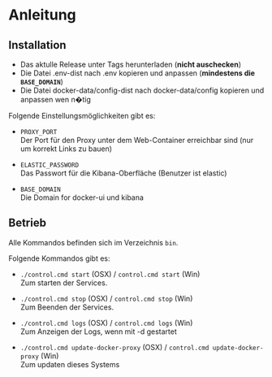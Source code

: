 # Anleitung

## Installation

* Das aktulle Release unter Tags herunterladen (**nicht auschecken**)
* Die Datei .env-dist nach .env kopieren und anpassen (**mindestens die `BASE_DOMAIN`**)
* Die Datei docker-data/config-dist nach docker-data/config kopieren und anpassen wen n�tig

Folgende Einstellungsmöglichkeiten gibt es:

* `PROXY_PORT`<br />
    Der Port für den Proxy unter dem Web-Container erreichbar sind (nur um korrekt Links zu bauen)

* `ELASTIC_PASSWORD`<br />
    Das Passwort für die Kibana-Oberfläche (Benutzer ist elastic)

* `BASE_DOMAIN`<br />
    Die Domain for docker-ui und kibana


## Betrieb

Alle Kommandos befinden sich im Verzeichnis `bin`.

Folgende Kommandos gibt es:

* `./control.cmd start` (OSX) / `control.cmd start` (Win)<br />
    Zum starten der Services.
 
* `./control.cmd stop` (OSX) / `control.cmd stop` (Win)<br />
    Zum Beenden der Services.
  
* `./control.cmd logs` (OSX) / `control.cmd logs` (Win)<br />
    Zum Anzeigen der Logs, wenn mit -d gestartet
  
* `./control.cmd update-docker-proxy` (OSX) / `control.cmd update-docker-proxy` (Win)<br />
    Zum updaten dieses Systems
  